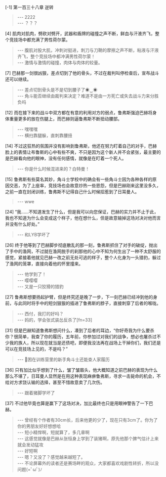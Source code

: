 
[-1] 第一百三十八章 逆转
>--- 2222<br>
>--- ？？？<br>

[4] 肌肉对肌肉，劈砍对劈开，武器和盾牌的碰撞之声不断，鲜血与汗液齐飞，整个竞技场中都充满了男性荷尔蒙。
>--- 腹肌对股大肌，冲刺对挺进，刺刀与刀鞘的摩擦之声不断，粘液与汗液齐飞，整个竞技场中都冲满男性荷尔蒙！<br>
>--- 激情与激情的碰撞，肉体与肉体的较量。<br>

[7] 巴赫那一剑很凶狠，差点切到了他的骨头，不过在裁判叫停检查后，宣布战斗还可以继续。
>--- 差点切到骨头是不是切到腰子了◉‿◉<br>
>--- 角斗能否继续由裁判来决定？难道不是由一方死亡或失去战斗力来分胜负吗<br>

[12] 而在接下来的战斗中双方都在有意的利用对方的弱点，鲁弗斯强迫巴赫将身体重量更多的放在伤腿上，而巴赫则逼鲁弗斯不断扭动腰部。
>--- 嘿嘿嘿<br>
>--- 横扫靠腿躲，直刺靠腰扭<br>

[14] 不过这狂热的氛围并没有影响到鲁弗斯，他还在努力盯着自己的对手，巴赫脸上的表情让布鲁斯的心中有些不爽，不只是因为这个新人并不会紧张，最主要的是巴赫看向他的眼神，没有任何感情，就像是在盯着一个死人。
>--- 你是什么时候混进来的？白特曼！<br>

[15] 鲁弗斯有些莫名其妙，角斗士学校中的确会有一些角斗士因为各种各样的原因交恶，为了上座率，竞技场也会故意炒热一些恩怨，但是巴赫刚来这里没多久，之前一直在封闭训练，鲁弗斯不记得自己什么时候招惹到了日耳曼人。
>--- wwe<br>

[24] “我……不知道发生了什么，但是我可以向您保证，巴赫的实力并不止于此，我也不知道为什么会变成这个样子，他在想什么，但是故意输掉这场对决对他而言并没有什么好处。”
>--- 和LYB学坏了<br>

[26] 终于他等到了巴赫脚步彻底散乱的那一刻，鲁弗斯抓住了对手的破绽，抛出了手中的渔网，不过就在渔网脱手的刹那他的心中不知为何生出了一种不太舒服的感觉，紧接着他就见巴赫一改之前无处可逃的样子，整个人化身为一头猎豹，躲过了渔网的笼罩，直接向着他的怀里撞来。
>--- 他学到了！<br>
>--- 嘤嘤嘤<br>
>--- 又是一只狡猾的猎豹<br>

[27] 鲁弗斯想要扬起护臂，但是终究还是晚了一步，下一刻巴赫已经冲到他的身前，与此同时将手中的短剑狠狠的插进了鲁弗斯的脖子，直接刺穿了后者的喉咙。
>--- 西付，我打的好吗？<br>
>--- 妈的，学会张式装怂反杀了[fn=33]<br>

[31] 但是巴赫知道鲁弗斯想问什么，凑到了后者的耳边，“你好奇我为什么要杀你？很简单，我查了你的履历，五年前，你参加过对我们的战争，想必也屠杀过不少我的族人，所以现在就当是还债吧，即便我没法再在战场上干掉你们，我们还是可以在竞技场上见的，不是吗？”
>--- 👏困在训练营里的新手角斗士还能查人家履历<br>

[36] 只有加比似乎想到了什么，皱了皱眉头，他大概知道之前巴赫的表现为什么那么不堪了，日耳曼人显然是在用这种表现麻痹鲁弗斯，寻求一击毙命的机会，不给对方求饶认输的选择，甚至不惜故意卖了几次伤。
>--- 跟着猪脚学坏了<br>

[37] 不过他毕竟也算是赢下了这场对决，加比最终也只是用眼神警告了一下巴赫。
>--- 曾经有个作者有30cm长，后来他更的少了，现在只有3cm了。你为了你的男朋友好好想想哈<br>
>--- 短小精悍啊，短就算了，多几章啊<br>
>--- 这感觉就像是巴赫从张恒身上学到了装猪啊，原先他那个脾气估计上来就会发动猛攻<br>
>--- 好短啊<br>
>--- 嗯？又没了？感觉越来越短了。<br>
>--- 不论屏幕外的读者还是赛场畔的观众，大家都喜欢戏剧性转折，所以没问题(=ﾟωﾟ)ﾉ<br>
